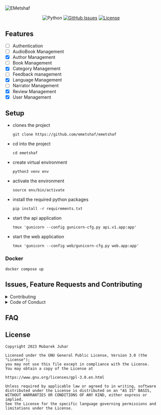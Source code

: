 #

![EMetshaf](https://github.com/emetshaf/media/raw/main/images/gh-banner.png?raw=true)

&nbsp;&nbsp;&nbsp;&nbsp;&nbsp;&nbsp;&nbsp;&nbsp;&nbsp;&nbsp;&nbsp;&nbsp;&nbsp;&nbsp;&nbsp;&nbsp;&nbsp;&nbsp;&nbsp;&nbsp;&nbsp;&nbsp;&nbsp;&nbsp;&nbsp;&nbsp;&nbsp;&nbsp;&nbsp;
![Python](https://img.shields.io/badge/python-v3.9+-blue.svg)
[![GitHub Issues](https://img.shields.io/github/issues/emetshaf/emetshaf)](https://github.com/emetshaf/emetshaf/issues)
[![License](https://img.shields.io/badge/license-GPL-blue.svg)](https://opensource.org/license/gpl-3-0/)

## Features

- [ ] Authentication
- [ ] AudioBook Management
- [x] Author Management
- [ ] Book Management
- [x] Category Management
- [ ] Feedback management
- [x] Language Management
- [ ] Narrator Management
- [x] Review Management
- [x] User Management

## Setup

- clones the project

  `git clone https://github.com/emetshaf/emetshaf`

- cd into the project

  `cd emetshaf`

- create virtual environment

  `python3 venv env`

- activate the environment

  `source env/bin/activate`

- install the required python packages

  `pip install -r requirements.txt`

- start the api application

  `tmux 'gunicorn --config gunicorn-cfg.py api.v1.app:app'`

- start the web application

  `tmux 'gunicorn --config web/gunicorn-cfg.py web.app:app'`

### Docker

`docker compose up`

## Issues, Feature Requests and Contributing

<details><summary>Contributing</summary>

See [CONTRIBUTING.md](./CONTRIBUTING.md).

</details>

<details><summary>Code of Conduct</summary>

See [CODE_OF_CONDUCT.md](./CODE_OF_CONDUCT.md).

</details>

## FAQ

## License

    Copyright 2023 Mubarek Juhar

    Licensed under the GNU General Public License, Version 3.0 (the "License");
    you may not use this file except in compliance with the License.
    You may obtain a copy of the License at

    https://www.gnu.org/licenses/gpl-3.0.en.html

    Unless required by applicable law or agreed to in writing, software
    distributed under the License is distributed on an "AS IS" BASIS,
    WITHOUT WARRANTIES OR CONDITIONS OF ANY KIND, either express or implied.
    See the License for the specific language governing permissions and
    limitations under the License.
